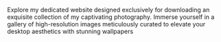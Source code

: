 Explore my dedicated website designed exclusively for downloading an exquisite collection of my captivating photography. Immerse yourself in a gallery of high-resolution images meticulously curated to elevate your desktop aesthetics with stunning wallpapers
